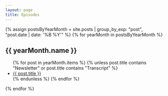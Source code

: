 ```yaml
---
layout: page
title: Episodes
---
```


{% assign postsByYearMonth = site.posts | group_by_exp: "post", "post.date | date: '%B %Y'" %}
{% for yearMonth in postsByYearMonth %}
  <h2>{{ yearMonth.name }}</h2>
  <ul>
    {% for post in yearMonth.items %}
      {% unless post.title contains "Newsletter" or post.title contains "Transcript" %}
        <li><a href="{{ post.url }}">{{ post.title }}</a></li>
      {% endunless %}
    {% endfor %}
  </ul>
{% endfor %}
